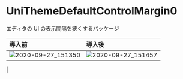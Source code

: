 # UniThemeDefaultControlMargin0

エディタの UI の表示間隔を狭くするパッケージ

|導入前|導入後|
|:--|:--|
|![2020-09-27_151350](https://user-images.githubusercontent.com/6134875/94357479-2d6b3700-00d4-11eb-9f65-3706839f2268.png)|![2020-09-27_151457](https://user-images.githubusercontent.com/6134875/94357484-33611800-00d4-11eb-971f-cad1823b9601.png)
|
